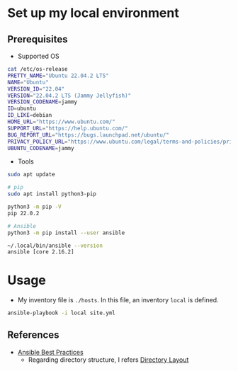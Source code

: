 # Set up my local environment

## Prerequisites

- Supported OS

```bash
cat /etc/os-release
PRETTY_NAME="Ubuntu 22.04.2 LTS"
NAME="Ubuntu"
VERSION_ID="22.04"
VERSION="22.04.2 LTS (Jammy Jellyfish)"
VERSION_CODENAME=jammy
ID=ubuntu
ID_LIKE=debian
HOME_URL="https://www.ubuntu.com/"
SUPPORT_URL="https://help.ubuntu.com/"
BUG_REPORT_URL="https://bugs.launchpad.net/ubuntu/"
PRIVACY_POLICY_URL="https://www.ubuntu.com/legal/terms-and-policies/privacy-policy"
UBUNTU_CODENAME=jammy
```

- Tools

```bash
sudo apt update

# pip
sudo apt install python3-pip

python3 -m pip -V
pip 22.0.2

# Ansible
python3 -m pip install --user ansible

~/.local/bin/ansible --version
ansible [core 2.16.2]
```

# Usage

- My inventory file is `./hosts`. In this file, an inventory `local` is defined.

```bash
ansible-playbook -i local site.yml
```

## References

- [Ansible Best Practices](https://docs.ansible.com/ansible/2.8/user_guide/playbooks_best_practices.html)
  - Regarding directory structure, I refers [Directory Layout](https://docs.ansible.com/ansible/2.8/user_guide/playbooks_best_practices.html#directory-layout)
